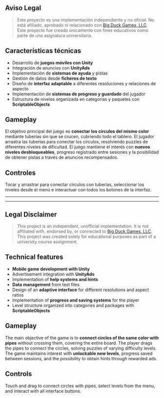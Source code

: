 ## **Aviso Legal**

<!--- ![BANNER](images/banner-flow-free.jpeg) -->

> Este proyecto es una implementación independiente y no oficial. No está afiliado, aprobado ni relacionado con [Big Duck Games, LLC](https://www.bigduckgames.com/flowfree).   
> Este proyecto fue creado únicamente con fines educativos como parte de una asignatura universitaria.

## Características técnicas

- Desarrollo de **juegos móviles con Unity**
- Integración de anuncios con **UnityAds**
- Implementación de **sistemas de ayuda** y pistas
- Gestión de datos desde **ficheros de texto**
- Diseño de **interfaz adaptable** a diferentes resoluciones y relaciones de aspecto
- Implementación de **sistemas de progreso y guardado** del jugador
- Estructura de niveles organizada en categorias y paquetes con **ScriptableObjects**

<!--- ![GAMEPLAY](/images/flow-free-gameplay.jpg) -->

## Gameplay

El objetivo principal del juego es **conectar los círculos del mismo color** mediante tuberías sin que se crucen, cubriendo todo el tablero. El jugador arrastra las tuberías para conectar los círculos, resolviendo puzzles de diferentes niveles de dificultad. El juego mantiene el interés con **nuevos niveles desbloqueables**, progreso registrado entre sesiones y la posibilidad de obtener pistas a través de anuncios recompensados.

## Controles

Tocar y arrastrar para conectar círculos con tuberías, seleccionar los niveles desde el menú e interactuar con todos los botones de la interfaz.

---
---

## **Legal Disclaimer**

<!---  ![BANNER](images/banner-flow-free.jpeg) -->

> This project is an independent, unofficial implementation. It is not affiliated with, endorsed by, or connected to [Big Duck Games, LLC](https://www.bigduckgames.com/flowfree).  
> This project was created solely for educational purposes as part of a university course assignment.

## Technical features

- **Mobile game development with Unity**
- Advertisement integration with **UnityAds**
- Implementation of **help systems and hints**
- **Data management** from text files
- Design of an **adaptive interface** for different resolutions and aspect ratios
- Implementation of **progress and saving systems** for the player
- Level structure organized into categories and packages with **ScriptableObjects**

<!--- ![GAMEPLAY](/images/flow-free-gameplay.jpg) -->

## Gameplay

The main objective of the game is to **connect circles of the same color with pipes** without crossing them, covering the entire board. The player drags the pipes to connect the circles, solving puzzles of varying difficulty levels. The game maintains interest with **unlockable new levels**, progress saved between sessions, and the possibility to obtain hints through rewarded ads.

## Controls

Touch and drag to connect circles with pipes, select levels from the menu, and interact with all interface buttons.

